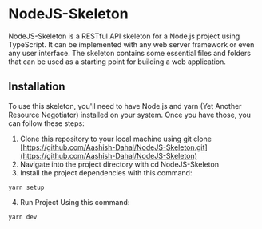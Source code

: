 # NodeJS-Skeleton
NodeJS-Skeleton is a RESTful API skeleton for a Node.js project using TypeScript. It can be implemented with any web server framework or even  any user interface. The skeleton contains some essential files and folders that can be used as a starting point for building a web application.

## Installation 
To use this skeleton, you'll need to have Node.js and yarn (Yet Another Resource Negotiator) installed on your system. Once you have those, you can follow these steps:

1. Clone this repository to your local machine using git clone [https://github.com/Aashish-Dahal/NodeJS-Skeleton.git](https://github.com/Aashish-Dahal/NodeJS-Skeleton)
2. Navigate into the project directory with cd NodeJS-Skeleton
3. Install the project dependencies with this command:
  ```
  yarn setup 
  ```
4. Run Project Using this command:

  ```
  yarn dev
  ```

